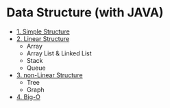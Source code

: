 # Data Structure (with JAVA)

* [1. Simple Structure](1.%20Simple%20Structure)
* [2. Linear Structure](2.%20Linear%20Structure)
  - Array
  - Array List & Linked List
  - Stack
  - Queue
* [3. non-Linear Structure](3.%20non-Linear%20Structure)
  - Tree
  - Graph
* [4. Big-O](3.%20Big-O)
